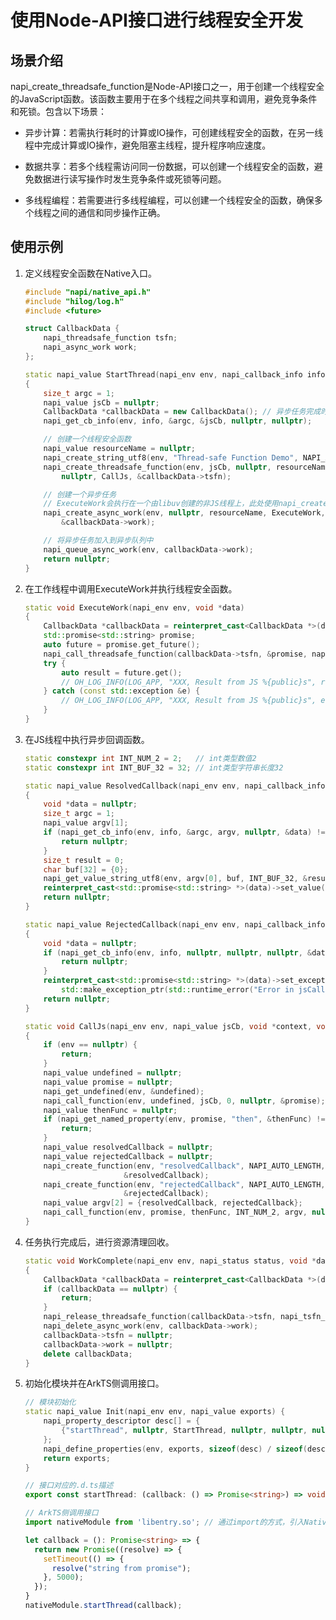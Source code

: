 # 使用Node-API接口进行线程安全开发


## 场景介绍

napi_create_threadsafe_function是Node-API接口之一，用于创建一个线程安全的JavaScript函数。该函数主要用于在多个线程之间共享和调用，避免竞争条件和死锁。包含以下场景：


- 异步计算：若需执行耗时的计算或IO操作，可创建线程安全的函数，在另一线程中完成计算或IO操作，避免阻塞主线程，提升程序响应速度。

- 数据共享：若多个线程需访问同一份数据，可以创建一个线程安全的函数，避免数据进行读写操作时发生竞争条件或死锁等问题。

- 多线程编程：若需要进行多线程编程，可以创建一个线程安全的函数，确保多个线程之间的通信和同步操作正确。


## 使用示例

1. 定义线程安全函数在Native入口。
   ```c++
   #include "napi/native_api.h"
   #include "hilog/log.h"
   #include <future>

   struct CallbackData {
       napi_threadsafe_function tsfn;
       napi_async_work work;
   };

   static napi_value StartThread(napi_env env, napi_callback_info info)
   {
       size_t argc = 1;
       napi_value jsCb = nullptr;
       CallbackData *callbackData = new CallbackData(); // 异步任务完成时释放
       napi_get_cb_info(env, info, &argc, &jsCb, nullptr, nullptr);

       // 创建一个线程安全函数
       napi_value resourceName = nullptr;
       napi_create_string_utf8(env, "Thread-safe Function Demo", NAPI_AUTO_LENGTH, &resourceName);
       napi_create_threadsafe_function(env, jsCb, nullptr, resourceName, 0, 1, nullptr, nullptr,
           nullptr, CallJs, &callbackData->tsfn);

       // 创建一个异步任务
       // ExecuteWork会执行在一个由libuv创建的非JS线程上，此处使用napi_create_async_work是为了模拟在非JS线程场景使用napi_call_threadsafe_function接口向JS线程提交任务
       napi_create_async_work(env, nullptr, resourceName, ExecuteWork, WorkComplete, callbackData,
           &callbackData->work);

       // 将异步任务加入到异步队列中
       napi_queue_async_work(env, callbackData->work);
       return nullptr;
   }
   ```
   <!-- @[napi_thread_safety_cpp](https://gitee.com/openharmony/applications_app_samples/blob/master/code/DocsSample/ArkTS/NodeAPI/NodeAPIClassicUseCases/NodeAPIApplicationScenario/entry/src/main/cpp/thread_safety.cpp) -->

2. 在工作线程中调用ExecuteWork并执行线程安全函数。
   ```c++
   static void ExecuteWork(napi_env env, void *data)
   {
       CallbackData *callbackData = reinterpret_cast<CallbackData *>(data);
       std::promise<std::string> promise;
       auto future = promise.get_future();
       napi_call_threadsafe_function(callbackData->tsfn, &promise, napi_tsfn_nonblocking);
       try {
           auto result = future.get();
           // OH_LOG_INFO(LOG_APP, "XXX, Result from JS %{public}s", result.c_str());
       } catch (const std::exception &e) {
           // OH_LOG_INFO(LOG_APP, "XXX, Result from JS %{public}s", e.what());
       }
   }
   ```
   <!-- @[napi_thread_safety_cpp](https://gitee.com/openharmony/applications_app_samples/blob/master/code/DocsSample/ArkTS/NodeAPI/NodeAPIClassicUseCases/NodeAPIApplicationScenario/entry/src/main/cpp/thread_safety.cpp) -->

3. 在JS线程中执行异步回调函数。
   ```c++
   static constexpr int INT_NUM_2 = 2;   // int类型数值2
   static constexpr int INT_BUF_32 = 32; // int类型字符串长度32

   static napi_value ResolvedCallback(napi_env env, napi_callback_info info)
   {
       void *data = nullptr;
       size_t argc = 1;
       napi_value argv[1];
       if (napi_get_cb_info(env, info, &argc, argv, nullptr, &data) != napi_ok) {
           return nullptr;
       }
       size_t result = 0;
       char buf[32] = {0};
       napi_get_value_string_utf8(env, argv[0], buf, INT_BUF_32, &result);
       reinterpret_cast<std::promise<std::string> *>(data)->set_value(std::string(buf));
       return nullptr;
   }

   static napi_value RejectedCallback(napi_env env, napi_callback_info info)
   {
       void *data = nullptr;
       if (napi_get_cb_info(env, info, nullptr, nullptr, nullptr, &data) != napi_ok) {
           return nullptr;
       }
       reinterpret_cast<std::promise<std::string> *>(data)->set_exception(
           std::make_exception_ptr(std::runtime_error("Error in jsCallback")));
       return nullptr;
   }

   static void CallJs(napi_env env, napi_value jsCb, void *context, void *data)
   {
       if (env == nullptr) {
           return;
       }
       napi_value undefined = nullptr;
       napi_value promise = nullptr;
       napi_get_undefined(env, &undefined);
       napi_call_function(env, undefined, jsCb, 0, nullptr, &promise);
       napi_value thenFunc = nullptr;
       if (napi_get_named_property(env, promise, "then", &thenFunc) != napi_ok) {
           return;
       }
       napi_value resolvedCallback = nullptr;
       napi_value rejectedCallback = nullptr;
       napi_create_function(env, "resolvedCallback", NAPI_AUTO_LENGTH, ResolvedCallback, data,
   					     &resolvedCallback);
       napi_create_function(env, "rejectedCallback", NAPI_AUTO_LENGTH, RejectedCallback, data,
   					     &rejectedCallback);
       napi_value argv[2] = {resolvedCallback, rejectedCallback};
       napi_call_function(env, promise, thenFunc, INT_NUM_2, argv, nullptr);
   }
   ```
   <!-- @[napi_thread_safety_cpp](https://gitee.com/openharmony/applications_app_samples/blob/master/code/DocsSample/ArkTS/NodeAPI/NodeAPIClassicUseCases/NodeAPIApplicationScenario/entry/src/main/cpp/thread_safety.cpp) -->

4. 任务执行完成后，进行资源清理回收。
   ```c++
   static void WorkComplete(napi_env env, napi_status status, void *data)
   {
       CallbackData *callbackData = reinterpret_cast<CallbackData *>(data);
       if (callbackData == nullptr) {
           return;
       }
       napi_release_threadsafe_function(callbackData->tsfn, napi_tsfn_release);
       napi_delete_async_work(env, callbackData->work);
       callbackData->tsfn = nullptr;
       callbackData->work = nullptr;
       delete callbackData;
   }
   ```
   <!-- @[napi_thread_safety_cpp](https://gitee.com/openharmony/applications_app_samples/blob/master/code/DocsSample/ArkTS/NodeAPI/NodeAPIClassicUseCases/NodeAPIApplicationScenario/entry/src/main/cpp/thread_safety.cpp) -->

5. 初始化模块并在ArkTS侧调用接口。
   ```c++
   // 模块初始化
   static napi_value Init(napi_env env, napi_value exports) {
       napi_property_descriptor desc[] = {
           {"startThread", nullptr, StartThread, nullptr, nullptr, nullptr, napi_default, nullptr},
       };
       napi_define_properties(env, exports, sizeof(desc) / sizeof(desc[0]), desc);
       return exports;
   }
   ```
   <!-- @[napi_thread_safety_cpp](https://gitee.com/openharmony/applications_app_samples/blob/master/code/DocsSample/ArkTS/NodeAPI/NodeAPIClassicUseCases/NodeAPIApplicationScenario/entry/src/main/cpp/thread_safety.cpp) -->

   ``` ts
   // 接口对应的.d.ts描述
   export const startThread: (callback: () => Promise<string>) => void;
   ```
   <!-- @[napi_thread_safety_dts](https://gitee.com/openharmony/applications_app_samples/blob/master/code/DocsSample/ArkTS/NodeAPI/NodeAPIClassicUseCases/NodeAPIApplicationScenario/entry/src/main/cpp/types/libentry1/Index.d.ts) -->

   ``` ts
   // ArkTS侧调用接口
   import nativeModule from 'libentry.so'; // 通过import的方式，引入Native能力

   let callback = (): Promise<string> => {
     return new Promise((resolve) => {
       setTimeout(() => {
         resolve("string from promise");
       }, 5000);
     });
   }
   nativeModule.startThread(callback);
   ```
   <!-- @[napi_thread_safety_ets](https://gitee.com/openharmony/applications_app_samples/blob/master/code/DocsSample/ArkTS/NodeAPI/NodeAPIClassicUseCases/NodeAPIApplicationScenario/entry/src/main/ets/pages/Index.ets) -->
